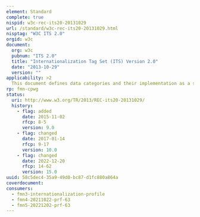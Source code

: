 ```yaml
---
element: Standard
complete: true
nispid: w3c-rec-its20-20131029
url: /standard/w3c-rec-its20-20131029.html
nisptag: "W3C ITS 2.0"
orgid: w3c
document:
  org: w3c
  pubnum: "ITS 2.0"
  title: "Internationalization Tag Set (ITS) Version 2.0"
  date: "2013-10-29"
  version: ""
applicability: >2
  This document defines data categories and their implementation as a set of elements and attributes called the Internationalization Tag Set (ITS) 2.0. ITS 2.0 is the successor of ITS 1.0; it is designed to foster the creation of multilingual Web content, focusing on HTML5, XML based formats in general, and to leverage localization workflows based on the XML Localization Interchange File Format (XLIFF). In addition to HTML5 and XML, algorithms to convert ITS attributes to RDFa and NIF are provided.
rp: fmn-cpwg
status:
  uri: http://www.w3.org/TR/2013/REC-its20-20131029/
  history: 
    - flag: added
      date: 2015-11-02
      rfcp: 8-5
      version: 9.0
    - flag: changed
      date: 2017-01-14
      rfcp: 9-17
      version: 10.0
    - flag: changed
      date: 2022-12-20
      rfcp: 14-62
      version: 15.0
uuid: 58c5dec4-35a9-49d0-bc87-d1fc880a864a
coverdocument:
consumers:
  - fmn3-internationalization-profile
  - fmn4-20211022-prf-63
  - fmn5-20221202-prf-63
---
```

